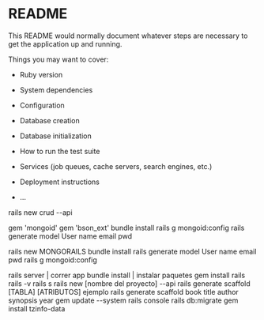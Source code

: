 # README

This README would normally document whatever steps are necessary to get the
application up and running.

Things you may want to cover:

* Ruby version

* System dependencies

* Configuration

* Database creation

* Database initialization

* How to run the test suite

* Services (job queues, cache servers, search engines, etc.)

* Deployment instructions

* ...

rails new crud --api

gem 'mongoid'
gem 'bson_ext'
bundle install
rails g mongoid:config
rails generate model User name email pwd


rails new MONGORAILS
bundle install
rails generate model User name email pwd
rails g mongoid:config

rails server | correr app
bundle install | instalar paquetes
gem install rails
rails -v
rails s
rails new [nombre del proyecto] --api
rails generate scaffold [TABLA] [ATRIBUTOS] ejemplo rails generate scaffold book title author synopsis year
gem update --system
rails console
rails db:migrate
gem install tzinfo-data
